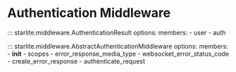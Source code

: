 # Authentication Middleware

::: starlite.middleware.AuthenticationResult
    options:
        members:
            - user
            - auth

::: starlite.middleware.AbstractAuthenticationMiddleware
    options:
        members:
            - __init__
            - scopes
            - error_response_media_type
            - websocket_error_status_code
            - create_error_response
            - authenticate_request
